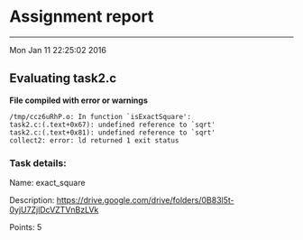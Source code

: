# Assignment report
---
Mon Jan 11 22:25:02 2016

## Evaluating task2.c

**File compiled with error or warnings**

```
/tmp/ccz6uRhP.o: In function `isExactSquare':
task2.c:(.text+0x67): undefined reference to `sqrt'
task2.c:(.text+0x81): undefined reference to `sqrt'
collect2: error: ld returned 1 exit status
```

### Task details:

Name: exact_square

Description: https://drive.google.com/drive/folders/0B83l5t-0yjU7ZjlDcVZTVnBzLVk

Points: 5
